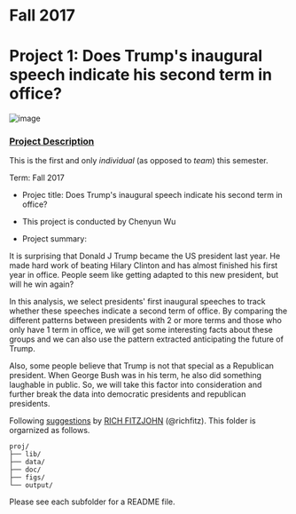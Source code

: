 # Fall 2017
# Project 1: Does Trump's inaugural speech indicate his second term in office?

![image](https://i.pinimg.com/736x/13/c7/36/13c736ff49e63f31c5117a84efafdaf5--list-of-presidents-vendetta.jpg)

### [Project Description](doc/)
This is the first and only *individual* (as opposed to *team*) this semester. 

Term: Fall 2017

+ Projec title:  Does Trump's inaugural speech indicate his second term in office?
+ This project is conducted by Chenyun Wu

+ Project summary: 

It is surprising that Donald J Trump became the US president last year. He made hard work of beating Hilary Clinton and has almost finished his first year in office.
People seem like getting adapted to this new president, but will he win again?

In this analysis, we select presidents' first inaugural speeches to track whether these speeches indicate a second term of office.
By comparing the different patterns between presidents with 2 or more terms and those who only have 1 term in office, we will get some interesting facts about these groups and we can also use the pattern extracted anticipating the future of Trump.

Also, some people believe that Trump is not that special as a Republican president. When George Bush was in his term, he also did something laughable in public. So, we will take this factor into consideration and further break the data into democratic presidents and republican presidents.

Following [suggestions](http://nicercode.github.io/blog/2013-04-05-projects/) by [RICH FITZJOHN](http://nicercode.github.io/about/#Team) (@richfitz). This folder is orgarnized as follows.

```
proj/
├── lib/
├── data/
├── doc/
├── figs/
└── output/
```

Please see each subfolder for a README file.

